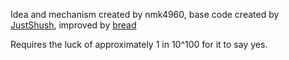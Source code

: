 Idea and mechanism created by nmk4960, base code created by [JustShush](https://github.com/JustShush), improved by [bread](https://github.com/nlj4)

Requires the luck of approximately 1 in 10^100 for it to say yes.
